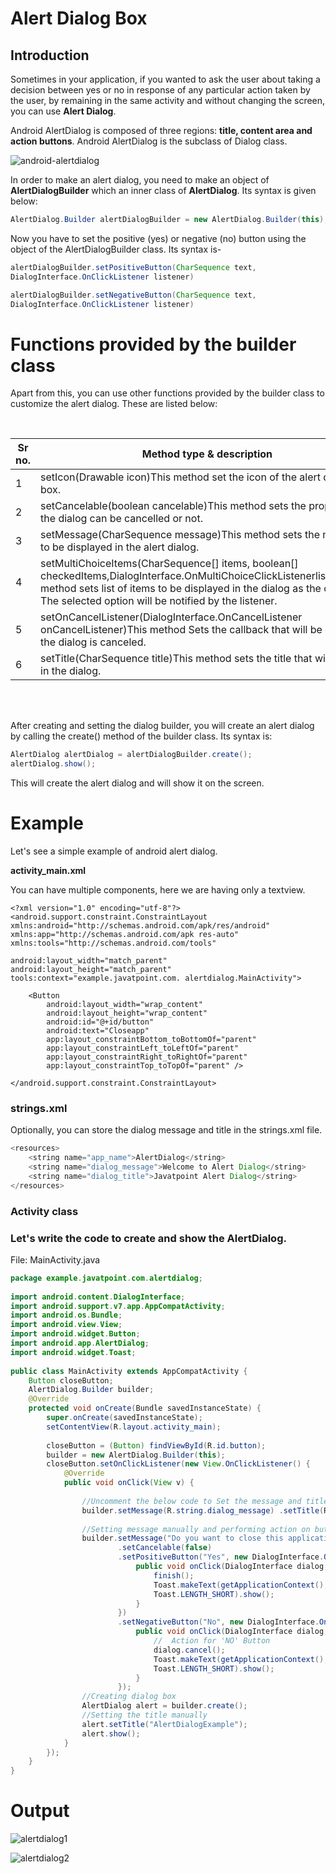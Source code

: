 # **Alert Dialog Box**

## Introduction

 Sometimes in your application, if you wanted to ask the user about taking a decision between yes or no in response of any particular action taken by the user, by remaining in the same activity and without changing the screen, you can use __Alert Dialog__.
<br>

 Android AlertDialog is composed of three regions: __title, content area and action buttons__. Android AlertDialog is the subclass of Dialog class.
<br>

![android-alertdialog](https://user-images.githubusercontent.com/68474842/142722169-5f5eb06d-690b-49ec-a0b0-d962ec02ded3.png)



 In order to make an alert dialog, you need to make an object of __AlertDialogBuilder__ which an inner class of __AlertDialog__.
 Its syntax is given below:
``` java
AlertDialog.Builder alertDialogBuilder = new AlertDialog.Builder(this);

```

 Now you have to set the positive (yes) or negative (no) button using the object of the AlertDialogBuilder class. Its syntax is-
``` java
alertDialogBuilder.setPositiveButton(CharSequence text, 
DialogInterface.OnClickListener listener)

alertDialogBuilder.setNegativeButton(CharSequence text, 
DialogInterface.OnClickListener listener)
```

# __Functions provided by the builder class__

Apart from this, you can use other functions provided by the builder class to customize the alert dialog. These are listed below:

<br>

| Sr  no. |  Method type & description |
| ------ | ------------- |
| 1      | setIcon(Drawable icon)This method set the icon of the alert dialog box.|
| 2      | setCancelable(boolean cancelable)This method sets the property that the dialog can be cancelled or not.  |
| 3      | setMessage(CharSequence message)This method sets the message to be displayed in the alert dialog.|
|4       |setMultiChoiceItems(CharSequence[] items, boolean[] checkedItems,DialogInterface.OnMultiChoiceClickListenerlistener)This method sets list of items to be displayed in the dialog as the content. The selected option will be notified by the listener.|
| 5      | setOnCancelListener(DialogInterface.OnCancelListener onCancelListener)This method Sets the callback that will be called if the dialog is canceled.|
| 6      | setTitle(CharSequence title)This method sets the title that will appear in the dialog.|

<br> 

<br>

 After creating and setting the dialog builder, you will create an alert dialog by calling the create() method of the builder class. Its syntax is:
``` java
AlertDialog alertDialog = alertDialogBuilder.create();
alertDialog.show();
```
 This will create the alert dialog and will show it on the screen.
<br>

# __Example__

 Let's see a simple example of android alert dialog.
<br>

__activity_main.xml__

 You can have multiple components, here we are having only a textview.

```
<?xml version="1.0" encoding="utf-8"?>  
<android.support.constraint.ConstraintLayout xmlns:android="http://schemas.android.com/apk/res/android" 
xmlns:app="http://schemas.android.com/apk res-auto"  
xmlns:tools="http://schemas.android.com/tools" 

android:layout_width="match_parent"  
android:layout_height="match_parent"  tools:context="example.javatpoint.com. alertdialog.MainActivity">  
  
    <Button  
        android:layout_width="wrap_content"  
        android:layout_height="wrap_content"  
        android:id="@+id/button"  
        android:text="Closeapp"
        app:layout_constraintBottom_toBottomOf="parent"
        app:layout_constraintLeft_toLeftOf="parent"
        app:layout_constraintRight_toRightOf="parent"  
        app:layout_constraintTop_toTopOf="parent" />  
  
</android.support.constraint.ConstraintLayout>  

```

### __strings.xml__

 Optionally, you can store the dialog message and title in the strings.xml file.

``` java
<resources>  
    <string name="app_name">AlertDialog</string>  
    <string name="dialog_message">Welcome to Alert Dialog</string>  
    <string name="dialog_title">Javatpoint Alert Dialog</string>  
</resources>  
```

### __Activity class__

### Let's write the code to create and show the AlertDialog.

File: MainActivity.java

``` java 
package example.javatpoint.com.alertdialog;  
  
import android.content.DialogInterface;  
import android.support.v7.app.AppCompatActivity;  
import android.os.Bundle;  
import android.view.View;  
import android.widget.Button;  
import android.app.AlertDialog;  
import android.widget.Toast;  
  
public class MainActivity extends AppCompatActivity {  
    Button closeButton;  
    AlertDialog.Builder builder;  
    @Override  
    protected void onCreate(Bundle savedInstanceState) {  
        super.onCreate(savedInstanceState);  
        setContentView(R.layout.activity_main);  
  
        closeButton = (Button) findViewById(R.id.button);  
        builder = new AlertDialog.Builder(this);  
        closeButton.setOnClickListener(new View.OnClickListener() {  
            @Override  
            public void onClick(View v) {  
  
                //Uncomment the below code to Set the message and title from the strings.xml file  
                builder.setMessage(R.string.dialog_message) .setTitle(R.string.dialog_title);  
  
                //Setting message manually and performing action on button click  
                builder.setMessage("Do you want to close this application ?")  
                        .setCancelable(false)  
                        .setPositiveButton("Yes", new DialogInterface.OnClickListener() {  
                            public void onClick(DialogInterface dialog, int id) {  
                                finish();  
                                Toast.makeText(getApplicationContext(),"you choose yes action for alertbox",  
                                Toast.LENGTH_SHORT).show();  
                            }  
                        })  
                        .setNegativeButton("No", new DialogInterface.OnClickListener() {  
                            public void onClick(DialogInterface dialog, int id) {  
                                //  Action for 'NO' Button  
                                dialog.cancel();  
                                Toast.makeText(getApplicationContext(),"you choose no action for alertbox",  
                                Toast.LENGTH_SHORT).show();  
                            }  
                        });  
                //Creating dialog box  
                AlertDialog alert = builder.create();  
                //Setting the title manually  
                alert.setTitle("AlertDialogExample");  
                alert.show();  
            }  
        });  
    }  
}  
```

# __Output__

![alertdialog1](https://user-images.githubusercontent.com/68474842/142722036-46aa24ad-3d6a-48ac-b137-f724259dae3e.png)


![alertdialog2](https://user-images.githubusercontent.com/68474842/142722119-bc9abe31-dfbe-45f7-9358-7e9e8edf3733.png)


